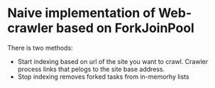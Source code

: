 # Naive implementation of Web-crawler based on ForkJoinPool

There is two methods:
- Start indexing based on url of the site you want to crawl. Crawler process links that pelogs to the site base address.
- Stop indexing removes forked tasks from in-memorhy lists
